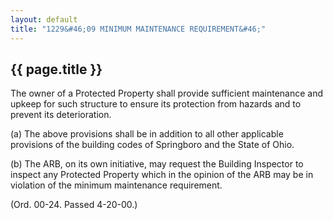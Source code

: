 ```yaml
---
layout: default 
title: "1229&#46;09 MINIMUM MAINTENANCE REQUIREMENT&#46;"
---
```


{{ page.title }}
----------------

The owner of a Protected Property shall provide sufficient maintenance
and upkeep for such structure to ensure its protection from hazards and
to prevent its deterioration.

​(a) The above provisions shall be in addition to all other applicable
provisions of the building codes of Springboro and the State of Ohio.

​(b) The ARB, on its own initiative, may request the Building Inspector
to inspect any Protected Property which in the opinion of the ARB may be
in violation of the minimum maintenance requirement.

(Ord. 00-24. Passed 4-20-00.)
